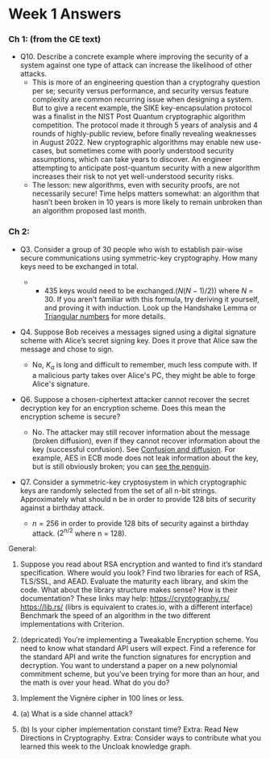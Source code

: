 # Week 1 Answers 

### Ch 1: (from the CE text)

- Q10. Describe a concrete example where improving the security of a system against one type of attack can increase the likelihood of other attacks.
	- This is more of an engineering question than a cryptograhy question per se; security versus performance, and security versus feature complexity are common recurring issue when designing a system. But to give a recent example, the SIKE key-encapsulation protocol was a finalist in the NIST Post Quantum cryptographic algorithm competition. The protocol made it through 5 years of analysis and 4 rounds of highly-public review, before finally revealing weaknesses in August 2022. New cryptographic algorithms may enable new use-cases, but sometimes come with poorly understood security assumptions, which can take years to discover. An engineer attempting to anticipate post-quantum security with a new algorithm increases their risk to not yet well-understood security risks.
	- The lesson: new algorithms, even with security proofs, are not necessarily secure! Time helps matters somewhat: an algorithm that hasn’t been broken in 10 years is more likely to remain unbroken than an algorithm proposed last month.

### Ch 2:
- Q3. Consider a group of 30 people who wish to establish pair-wise secure communications using symmetric-key cryptography. How many keys need to be exchanged in total.
    - - 435 keys would need to be exchanged.($N(N-1)/2$)) where $N$ = 30. If you aren't familiar with this formula, try deriving it yourself, and proving it with induction. Look up the Handshake Lemma or [Triangular numbers](https://en.wikipedia.org/wiki/Triangular_number) for more details.

- Q4. Suppose Bob receives a messages signed using a digital signature scheme with Alice’s secret signing key. Does it prove that Alice saw the message and chose to sign.
    - No,  $K_a$ is long and difficult to remember, much less compute with. If a malicious party takes over Alice's PC, they might be able to forge Alice's signature. 

- Q6. Suppose a chosen-ciphertext attacker cannot recover the secret decryption key for an encryption scheme. Does this mean the encryption scheme is secure?
    - No. The attacker may still recover information about the message (broken diffusion), even if they cannot recover information about the key (successful confusion). See [Confusion and diffusion](https://en.wikipedia.org/wiki/Confusion_and_diffusion). For example, AES in ECB mode does not leak information about the key, but is still obviously broken; you can [see the penguin](https://words.filippo.io/the-ecb-penguin/).

- Q7. Consider a symmetric-key cryptosystem in which cryptographic keys are randomly selected from the set of all n-bit strings. Approximately what should n be in order to provide 128 bits of security against a birthday attack.
    - $n = 256$ in order to provide 128 bits of security against a birthday attack. ($2^{n/2}$ where n = 128).

General:

1. Suppose you read about RSA encryption and wanted to find it’s standard specification. Where would you look?
Find two libraries for each of RSA, TLS/SSL, and AEAD. Evaluate the maturity each library, and skim the code. What about the library structure makes sense? How is their documentation? These links may help:
https://cryptography.rs/
https://lib.rs/ (librs is equivalent to crates.io, with a different interface)
Benchmark the speed of an algorithm in the two different implementations with Criterion.

2. (depricated) You’re implementing a Tweakable Encryption scheme. You need to know what standard API users will expect. Find a reference for the standard API and write the function signatures for encryption and decryption.
You want to understand a paper on a new polynomial commitment scheme, but you’ve been trying for more than an hour, and the math is over your head. What do you do?

3. Implement the Vignère cipher in 100 lines or less.

4. (a) What is a side channel attack?

4. (b) Is your cipher implementation constant time?
Extra: Read New Directions in Cryptography.
Extra: Consider ways to contribute what you learned this week to the Uncloak knowledge graph.

